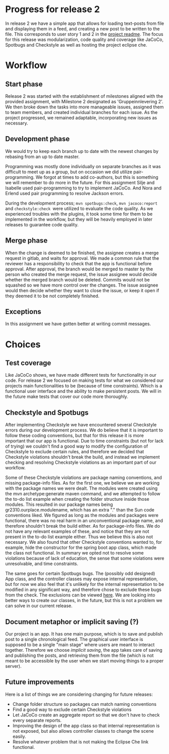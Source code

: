 # Progress for release 2
In release 2 we have a simple app that allows for loading text-posts from file and displaying them in a feed, and creating a new post to be written to the file. This corresponds to user story 1 and 2 in the [project readme](../../README.md). The focus for this release was modularization, code quality and coverage like JaCoCo, Spotbugs and Checkstyle as well as hosting the project eclipse che.   

# Workflow
## Start phase
Release 2 was started with the establishment of milestones aligned with the provided assignment, with Milestone 2 designated as 'Gruppeinnlevering 2'. We then broke down the tasks into more manageable issues, assigned them to team members, and created individual branches for each issue. As the project progressed, we remained adaptable, incorporating new issues as necessary.

## Development phase
We would try to keep each branch up to date with the newest changes by rebasing from an up to date master.

Programming was mostly done individually on separate branches as it was difficult to meet up as a group, but on occasion we did utilize pair-programming. We forgot at times to add co-authors, but this is something we will remember to do more in the future. For this assignment Silje and Isabelle used pair-programming to try to implement JaCoCo. And Nora and Erlend used pair programming to resolve Jackson errors.

During the development process; `mvn spotbugs:check`, `mvn jacoco:report` and `checkstyle:check `were utilized to evaluate the code quality. As we experienced troubles with the plugins, it took some time for them to be implemented in the workflow, but they will be heavily employed in later releases to guarantee code quality.

## Merge phase
When the change is deemed to be finished, the assignee creates a merge request in gitlab, and waits for approval. We made a common rule that the reviewer has a responsibility to check that the app is functional before approval. After approval, the branch would be merged to master by the person who created the merge request, the issue assignee would decide whether the merged branch would be deleted. Commits would not be squashed so we have more control over the changes. The issue assignee would then decide whether they want to close the issue, or keep it open if they deemed it to be not completely finished.

## Exceptions
In this assignment we have gotten better at writing commit messages.  

# Choices

## Test coverage
Like JaCoCo shows, we have made different tests for functionality in our code. For release 2 we focused on making tests for what we considered our projects main functionalities to be (because of time constraints). Which is a functional user interface and the ability to make persistent posts. We will in the future make tests that cover our code more thoroughly.   

## Checkstyle and Spotbugs
After implementing Checkstyle we have encountered several Checkstyle errors during our development process. We do believe that it is important to follow these coding conventions, but that for this release it is more important that our app is functional. Due to time constraints (but not for lack of trying) we couldn't find a good way to modify the configuration of Checkstyle to exclude certain rules, and therefore we decided that Checkstyle violations shouldn't break the build, and instead we implement checking and resolving Checkstyle violations as an important part of our workflow.

Some of these Checkstyle violations are package naming conventions, and missing package-info files. As for the first one, we believe we are working with the package names we were dealt. The modules were created using the mvn archetype:generate maven command, and we attempted to follow the to-do list example when creating the folder structure inside those modules. This resulted in our package names being gr2310.ourplace.modulename, which has an extra "." than the Sun code conventions liked. We figured as long as the modules and packages were functional, there was no real harm in an unconventional package name, and therefore shouldn't break the build either. As for package-info files. We do not have any relevant examples of these, and notice that they are not present in the to-do list example either. Thus we believe this is also not necessary. We also found that other Checkstyle conventions wanted to, for example, hide the constructor for the spring boot app class, which made the class not functional. In summary we opted not to resolve some violations because of lack of education, the sense that some violations were unresolvable, and time constraints.

The same goes for certain Spotbugs bugs. The (possibly odd designed) App class, and the controller classes may expose internal representation, but for now we also feel that it's unlikely for the internal representation to be modified in any significant way, and therefore chose to exclude these bugs from the check. The exclusions can be viewed [here](../../../config/spotbugs/exclude.xml). We are looking into better ways to create our classes, in the future, but this is not a problem we can solve in our current release.

## Document metaphor or implicit saving (?)
Our project is an app. It has one main purpose, which is to save and publish post to a single chronological feed. The graphical user interface is supposed to be a single "main stage" where users are meant to interact together. Therefore we choose *implicit saving*, the app takes care of saving and publishing the posts, and retrieving them from the file (which is not meant to be accessible by the user when we start moving things to a proper server).

## Future improvements
Here is a list of things we are considering changing for future releases:

- Change folder structure so packages can match naming conventions
- Find a good way to exclude certain Checkstyle violations
- Let JaCoCo create an aggregate report so that we don't have to check every separate reports.
- Improving the design of the app class so that internal representation is not exposed, but also allows controller classes to change the scene easily.
- Resolve whatever problem that is not making the Eclipse Che link functional.